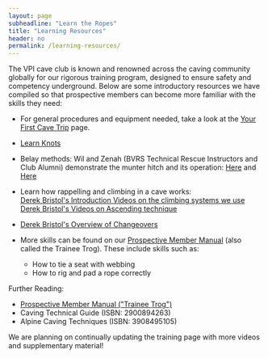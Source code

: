 ```yaml
---
layout: page
subheadline: "Learn the Ropes"
title: "Learning Resources"
header: no
permalink: /learning-resources/
---
```


The VPI cave club is known and renowned across the caving community globally for our rigorous training program, designed to ensure safety and competency underground. Below are some introductory resources we have compiled so that prospective members can become more familiar with the skills they need:

- For general procedures and equipment needed, take a look at the [Your First Cave Trip](/your-first-trip) page.

- [Learn Knots](https://www.animatedknots.com/complete-knot-list)

- Belay methods: Wil and Zenah (BVRS Technical Rescue Instructors and Club Alumni) demonstrate the munter hitch and its operation:
 [Here](https://youtu.be/doVxDlECcug?si=J_5kgICwXrB3BUDQ) and [Here](https://youtu.be/6yCIAz5lOZk?si=vKw9WMIrudypFfQ4)

- Learn how rappelling and climbing in a cave works:<br>
[Derek Bristol's Introduction Videos on the climbing systems we use](https://youtu.be/z6mqwBHkLl8)<br>
[Derek Bristol's Videos on Ascending technique](https://youtu.be/TwV7Jk_WW4g)

- [Derek Bristol's Overview of Changeovers](https://youtu.be/eP8Gxa9BMW0?si=InHAwBikAkwXTEiv)
 
- More skills can be found on our [Prospective Member Manual](https://drive.google.com/file/d/1o5xEle7ZasEu5WDF_cFybOE1f6W9Zq7W) (also called the Trainee Trog). These include skills such as:
    - How to tie a seat with webbing
    - How to rig and pad a rope correctly

Further Reading: 
- [Prospective Member Manual ("Trainee Trog")](https://drive.google.com/file/d/1o5xEle7ZasEu5WDF_cFybOE1f6W9Zq7W)
- Caving Technical Guide (ISBN: 2900894263)
- Alpine Caving Techniques (ISBN: 3908495105)

We are planning on continually updating the training page with more videos and supplementary material!


